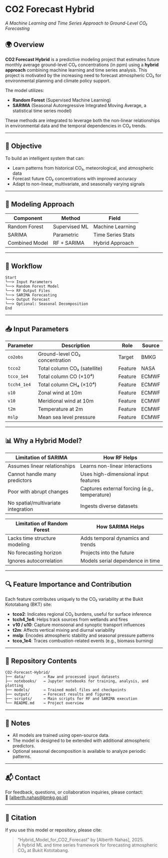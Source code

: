 # CO2 Forecast Hybrid

*A Machine Learning and Time Series Approach to Ground-Level CO₂ Forecasting*

## 🌍 Overview

**CO2 Forecast Hybrid** is a predictive modeling project that estimates future monthly average ground-level CO₂ concentrations (in ppm) using a **hybrid approach** combining machine learning and time series analysis. This project is motivated by the increasing need to forecast atmospheric CO₂ for environmental planning and climate policy support.

The model utilizes:
- **Random Forest** (Supervised Machine Learning)
- **SARIMA** (Seasonal Autoregressive Integrated Moving Average, a statistical time series model)

These methods are integrated to leverage both the non-linear relationships in environmental data and the temporal dependencies in CO₂ trends.

---

## 🎯 Objective

To build an intelligent system that can:
- Learn patterns from historical CO₂, meteorological, and atmospheric data
- Forecast future CO₂ concentrations with improved accuracy
- Adapt to non-linear, multivariate, and seasonally varying signals

---

## 🧠 Modeling Approach

| Component       | Method        | Field             |
|----------------|---------------|-------------------|
| Random Forest  | Supervised ML | Machine Learning  |
| SARIMA         | Parametric    | Time Series Stats |
| Combined Model | RF + SARIMA   | Hybrid Approach   |

---

## 🔁 Workflow

```text
Start
└──> Input Parameters
└──> Random Forest Model
└──> RF Output Files
└──> SARIMA Forecasting
└──> Output Forecast
└──> Optional: Seasonal Decomposition
End
```


---

## 📥 Input Parameters

| Parameter   | Description                          | Role    | Source   |
|-------------|--------------------------------------|---------|----------|
| `co2obs`    | Ground-level CO₂ concentration       | Target  | BMKG     |
| `tcco2`     | Total column CO₂ (satellite)         | Feature | NASA     |
| `tcco_1e4`  | Total column CO (×10⁴)               | Feature | ECMWF    |
| `tcch4_1e4` | Total column CH₄ (×10⁴)              | Feature | ECMWF    |
| `u10`       | Zonal wind at 10m                    | Feature | ECMWF    |
| `v10`       | Meridional wind at 10m               | Feature | ECMWF    |
| `t2m`       | Temperature at 2m                    | Feature | ECMWF    |
| `mslp`      | Mean sea level pressure              | Feature | ECMWF    |

---

## 📊 Why a Hybrid Model?

| Limitation of SARIMA                          | How RF Helps                                   |
|-----------------------------------------------|-------------------------------------------------|
| Assumes linear relationships                  | Learns non-linear interactions                 |
| Cannot handle many predictors                 | Uses high-dimensional input features           |
| Poor with abrupt changes                      | Captures external forcing (e.g., temperature)  |
| No spatial/multivariate integration           | Ingests diverse datasets                       |

| Limitation of Random Forest                   | How SARIMA Helps                               |
|-----------------------------------------------|-------------------------------------------------|
| Lacks time structure modeling                 | Adds temporal dynamics and trends              |
| No forecasting horizon                        | Projects into the future                       |
| Ignores autocorrelation                       | Models serial dependence in time               |

---

## 🔍 Feature Importance and Contribution

Each feature contributes uniquely to the CO₂ variability at the Bukit Kototabang (BKT) site:

- **tcco2**: Indicates regional CO₂ burdens, useful for surface inference
- **tcch4_1e4**: Helps track sources from wetlands and fires
- **v10 / u10**: Capture monsoonal and synoptic transport influences
- **t2m**: Affects vertical mixing and diurnal variability
- **mslp**: Encodes atmospheric stability and seasonal pressure patterns
- **tcco_1e4**: Traces combustion-related events (e.g., biomass burning)

---

## 📁 Repository Contents


```text
CO2-Forecast-Hybrid/
├── data/        → Raw and processed input datasets
├── notebooks/   → Jupyter notebooks for training, analysis, and plotting
├── models/      → Trained model files and checkpoints
├── output/      → Forecast results and figures
├── scripts/     → Main scripts for RF and SARIMA execution
└── README.md    → Project overview
```

---

## 📌 Notes

- All models are trained using open-source data.
- The model is designed to be extended with additional atmospheric predictors.
- Optional seasonal decomposition is available to analyze periodic patterns.

---


## 📬 Contact

For feedback, questions, or collaboration inquiries, please contact:  
📧 [alberth.nahas@bmkg.go.id]

---

## 📢 Citation

If you use this model or repository, please cite:

> “Hybrid_Model_for_CO2_Forecast” by [Alberth Nahas], 2025.  
> A hybrid ML and time series framework for forecasting atmospheric CO₂ at Bukit Kototabang.

